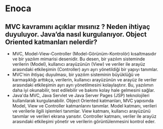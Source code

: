 # Enoca

## MVC kavramını açıklar mısınız ? Neden ihtiyaç duyuluyor. Java’da nasıl kurgulanıyor. Object Oriented katmanları nelerdir?
- MVC, Model-View-Controller (Model-Görünüm-Kontrolör) kısaltmasıdır ve bir yazılım mimarisi desenidir. Bu desen, bir yazılım sisteminde verilerin (Model), kullanıcı arayüzünün (View) ve veriler ile arayüz arasındaki etkileşimin (Controller) ayrı ayrı yönetildiği bir yapıyı tanımlar.
- MVC'nin ihtiyaç duyulması, bir yazılım sisteminin büyüklüğü ve karmaşıklığı arttıkça, verilerin, kullanıcı arayüzünün ve arayüz ile veriler arasındaki etkileşimin ayrı ayrı yönetilmesini kolaylaştırır. Bu, yazılımın daha iyi okunabilir, test edilebilir ve bakımı kolay hale gelmesini sağlar.
- Java'da MVC, Java Servlet ve Java Server Pages (JSP) teknolojileri kullanılarak kurgulanabilir. Object Oriented katmanları, MVC yapısında Model, View ve Controller katmanlarını tanımlar. Model katmanı, verileri ve verilerle ilgili işlemleri tanımlar. View katmanı, kullanıcı arayüzünü tanımlar ve verileri ekrana yansıtır. Controller katmanı, veriler ile arayüz arasındaki etkileşimi yönetir ve verilerin görüntülenmesini kontrol eder.
